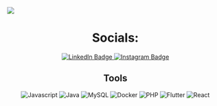 <img src="https://user-images.githubusercontent.com/94329210/206425790-180c9f25-13e5-421b-90d2-bb22d29e1a94.png" />
<h1 align="center" style="bold"> Socials: </h1>

<div id="badges" align="center">
  <a href="https://www.linkedin.com/in/evangelos-nikoloas-empochontsif-184a52202/">
    <img src="https://img.shields.io/badge/LinkedIn-blue?style=for-the-badge&logo=linkedin&logoColor=white" alt="LinkedIn Badge"/>
  </a>
  <a href="https://www.instagram.com/ev.codes/?next=%2F">
    <img src="https://img.shields.io/badge/Instagram-gray?style=for-the-badge&logo=instagram&logoColor=white" alt="Instagram Badge"/>
  </a>
</div>

<div id="languages" align="center">
  <h2 align="center" style="bold"> Tools </h2>
    <img src="https://img.shields.io/badge/Javascript-yellow?style=for-the-badge&logo=Javascript&logoColor=white" alt="Javascript"/>
   <img src="https://img.shields.io/badge/Java-orange?style=for-the-badge&logo=Javas&logoColor=white" alt="Java"/>
   <img src="https://img.shields.io/badge/mysql-blue?style=for-the-badge&logo=mysql&logoColor=white" alt="MySQL"/>
   <img src="https://img.shields.io/badge/Docker-lightblue?style=for-the-badge&logo=docker&logoColor=white" alt="Docker"/>
   <img src="https://img.shields.io/badge/php-purple?style=for-the-badge&logo=php&logoColor=white" alt="PHP"/>
   <img src="https://img.shields.io/badge/flutter-blue?style=for-the-badge&logo=flutter&logoColor=white" alt="Flutter"/>
   <img src="https://img.shields.io/badge/react-blue?style=for-the-badge&logo=react&logoColor=white" alt="React"/>
  
  </a>

